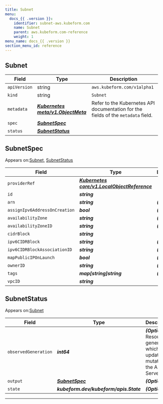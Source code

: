 ```yaml
---
title: Subnet
menu:
  docs_{{ .version }}:
    identifier: subnet-aws.kubeform.com
    name: Subnet
    parent: aws.kubeform.com-reference
    weight: 1
menu_name: docs_{{ .version }}
section_menu_id: reference
---
```


## Subnet
| Field | Type | Description |
| ------ | ----- | ----------- |
| `apiVersion` | string | `aws.kubeform.com/v1alpha1` |
|    `kind` | string | `Subnet` |
| `metadata` | ***[Kubernetes meta/v1.ObjectMeta](https://kubernetes.io/docs/reference/generated/kubernetes-api/v1.13/#objectmeta-v1-meta)***|Refer to the Kubernetes API documentation for the fields of the `metadata` field.|
| `spec` | ***[SubnetSpec](#SubnetSpec)***||
| `status` | ***[SubnetStatus](#SubnetStatus)***||
## SubnetSpec

Appears on:[Subnet](#Subnet), [SubnetStatus](#SubnetStatus)

| Field | Type | Description |
| ------ | ----- | ----------- |
| `providerRef` | ***[Kubernetes core/v1.LocalObjectReference](https://kubernetes.io/docs/reference/generated/kubernetes-api/v1.13/#localobjectreference-v1-core)***||
| `id` | ***string***||
| `arn` | ***string***| ***(Optional)*** |
| `assignIpv6AddressOnCreation` | ***bool***| ***(Optional)*** |
| `availabilityZone` | ***string***| ***(Optional)*** |
| `availabilityZoneID` | ***string***| ***(Optional)*** |
| `cidrBlock` | ***string***||
| `ipv6CIDRBlock` | ***string***| ***(Optional)*** |
| `ipv6CIDRBlockAssociationID` | ***string***| ***(Optional)*** |
| `mapPublicIPOnLaunch` | ***bool***| ***(Optional)*** |
| `ownerID` | ***string***| ***(Optional)*** |
| `tags` | ***map[string]string***| ***(Optional)*** |
| `vpcID` | ***string***||
## SubnetStatus

Appears on:[Subnet](#Subnet)

| Field | Type | Description |
| ------ | ----- | ----------- |
| `observedGeneration` | ***int64***| ***(Optional)*** Resource generation, which is updated on mutation by the API Server.|
| `output` | ***[SubnetSpec](#SubnetSpec)***| ***(Optional)*** |
| `state` | ***kubeform.dev/kubeform/apis.State***| ***(Optional)*** |
---
